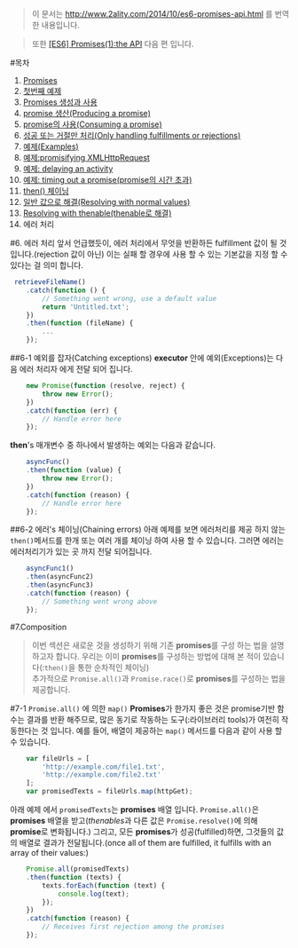 > 이 문서는 http://www.2ality.com/2014/10/es6-promises-api.html 를 번역한 내용입니다.

> 또한 [[ES6] Promises(1):the API](https://github.com/FEDevelopers/tech.description/wiki/%5BES6%5D-Promises(1):-the-API) 다음 편 입니다.


#목차
1. [Promises](https://github.com/FEDevelopers/tech.description/wiki/%5BES6%5D-Promises(1):-the-API#1-promises)
2. [첫번째 예제](https://github.com/FEDevelopers/tech.description/wiki/%5BES6%5D-Promises(1):-the-API#2-%EC%B2%AB%EB%B2%88%EC%A7%B8-%EC%98%88%EC%A0%9C)
3. [Promises 생성과 사용](https://github.com/FEDevelopers/tech.description/wiki/%5BES6%5D-Promises(1):-the-API#3promises-%EC%83%9D%EC%84%B1%EA%B3%BC-%EC%82%AC%EC%9A%A9)
 1. [promise 생산(Producing a promise)](https://github.com/FEDevelopers/tech.description/wiki/%5BES6%5D-Promises(1):-the-API#3-1-promise-%EC%83%9D%EC%82%B0producing-a-promise)
 2. [promise의 사용(Consuming a promise)](https://github.com/FEDevelopers/tech.description/wiki/%5BES6%5D-Promises(1):-the-API#32-promise%EC%9D%98-%EC%82%AC%EC%9A%A9consuming-a-promise)
 3. [성공 또는 거절만 처리(Only handling fulfillments or rejections)](https://github.com/FEDevelopers/tech.description/wiki/%5BES6%5D-Promises(1):-the-API#33-%EC%84%B1%EA%B3%B5-%EB%98%90%EB%8A%94-%EA%B1%B0%EC%A0%88%EB%A7%8C-%EC%B2%98%EB%A6%AConly-handling-fulfillments-or-rejections)
4. [예제(Examples)](https://github.com/FEDevelopers/tech.description/wiki/%5BES6%5D-Promises(1):-the-API#4-%EC%98%88%EC%A0%9Cexamples)
 1. [예제:promisifying XMLHttpRequest](https://github.com/FEDevelopers/tech.description/wiki/%5BES6%5D-Promises(1):-the-API#41-%EC%98%88%EC%A0%9Cpromisifying-xmlhttprequest)
 2. [예제: delaying an activity](https://github.com/FEDevelopers/tech.description/wiki/%5BES6%5D-Promises(1):-the-API#42-%EC%98%88%EC%A0%9C-delaying-an-activity)
 3. [예제: timing out a promise(promise의 시간 초과)](https://github.com/FEDevelopers/tech.description/wiki/%5BES6%5D-Promises(1):-the-API#43-%EC%98%88%EC%A0%9C-timing-out-a-promisepromise%EC%9D%98-%EC%8B%9C%EA%B0%84-%EC%B4%88%EA%B3%BC)
5. [then() 체이닝](https://github.com/FEDevelopers/tech.description/wiki/%5BES6%5D-Promises(1):-the-API#5-then-%EC%B2%B4%EC%9D%B4%EB%8B%9D)
 1. [일반 값으로 해결(Resolving with normal values)](https://github.com/FEDevelopers/tech.description/wiki/%5BES6%5D-Promises(1):-the-API#51-%EC%9D%BC%EB%B0%98-%EA%B0%92%EC%9C%BC%EB%A1%9C-%ED%95%B4%EA%B2%B0resolving-with-normal-values)
 2. [Resolving with thenable(thenable로 해결)](https://github.com/FEDevelopers/tech.description/wiki/%5BES6%5D-Promises(1):-the-API#52-resolving-with-thenablethenable%EB%A1%9C-%ED%95%B4%EA%B2%B0)
6. 에러 처리

#6. 에러 처리
 앞서 언급했듯이, 에러 처리에서 무엇을 반환하든 fulfillment 값이 될 것입니다.(rejection 값이 아닌) 이는 실패 할 경우에 사용 할 수 있는 기본값을 지정 할 수 있다는 걸 의미 합니다.

```` javascript
 retrieveFileName()
    .catch(function () {
        // Something went wrong, use a default value
        return 'Untitled.txt';
    })
    .then(function (fileName) {
        ...
    });
````

##6-1 예외를 잡자(Catching exceptions)
 **executor** 안에 예외(Exceptions)는 다음 에러 처리자 에게 전달 되어 집니다.

```` javascript
    new Promise(function (resolve, reject) {
        throw new Error();
    })
    .catch(function (err) {
        // Handle error here
    });
````

**then**'s 매개변수 중 하나에서 발생하는 예외는 다음과 같습니다.

```` javascript
    asyncFunc()
    .then(function (value) {
        throw new Error();
    })
    .catch(function (reason) {
        // Handle error here
    });
````

##6-2 에러's 체이닝(Chaining errors)
 아래 예제를 보면 에러처리를 제공 하지 않는 `then()`메서드를 한개 또는 여러 개를 체이닝 하여 사용 할 수 있습니다. 그러면 에러는 에러처리기가 있는 곳 까지 전달 되어집니다.

```` javascript
    asyncFunc1()
    .then(asyncFunc2)
    .then(asyncFunc3)
    .catch(function (reason) {
        // Something went wrong above
    });
````

#7.Composition
> 이번 섹션은 새로운 것을 생성하기 위해 기존 **promises**를 구성 하는 법을 설명하고자 합니다. 우리는 이미 **promises**를 구성하는 방법에 대해 본 적이 있습니다(:`then()`을 통한 순차적인 체이닝)<br>
추가적으로 `Promise.all()`과 `Promise.race()`로 **promises**를 구성하는 법을 제공합니다.

#7-1 `Promise.all()` 에 의한 `map()`
 **Promises**가 한가지 좋은 것은 promise기반 함수는 결과를 반환 해주므로, 많은 동기로 작동하는 도구(:라이브러리 tools)가 여전히 작동한다는 것 입니다. 예를 들어, 배열이 제공하는 `map()` 메서드를 다음과 같이 사용 할 수 있습니다.

```` javascript
    var fileUrls = [
        'http://example.com/file1.txt',
        'http://example.com/file2.txt'
    ];
    var promisedTexts = fileUrls.map(httpGet);
````

아래 예제 에서 `promisedTexts`는 **promises** 배열 입니다. `Promise.all()`은 **promises** 배열을 받고(*thenables*과 다른 값은 `Promise.resolve()`에 의해 **promise**로 변화됩니다.) 그리고, 모든 **promises**가 성공(fulfilled)하면, 그것들의 값의 배열로 결과가 전달됩니다.(once all of them are fulfilled, it fulfills with an array of their values:)

```` javascript
    Promise.all(promisedTexts)
    .then(function (texts) {
        texts.forEach(function (text) {
            console.log(text);
        });
    })
    .catch(function (reason) {
        // Receives first rejection among the promises
    });
````


